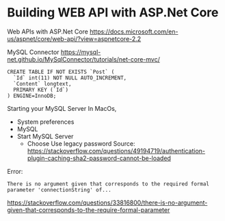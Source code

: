 # Building WEB API with ASP.Net Core

Web APIs with ASP.Net Core
https://docs.microsoft.com/en-us/aspnet/core/web-api/?view=aspnetcore-2.2

MySQL Connector
https://mysql-net.github.io/MySqlConnector/tutorials/net-core-mvc/

```
CREATE TABLE IF NOT EXISTS `Post` (
  `Id` int(11) NOT NULL AUTO_INCREMENT,
  `Content` longtext,
  PRIMARY KEY (`Id`)
) ENGINE=InnoDB;
```

Starting your MySQL Server
In MacOs,
- System preferences
- MySQL
- Start MySQL Server
  - Choose Use legacy password
Source: https://stackoverflow.com/questions/49194719/authentication-plugin-caching-sha2-password-cannot-be-loaded

Error:
```
There is no argument given that corresponds to the required formal parameter 'connectionString' of...
```
https://stackoverflow.com/questions/33816800/there-is-no-argument-given-that-corresponds-to-the-require-formal-parameter